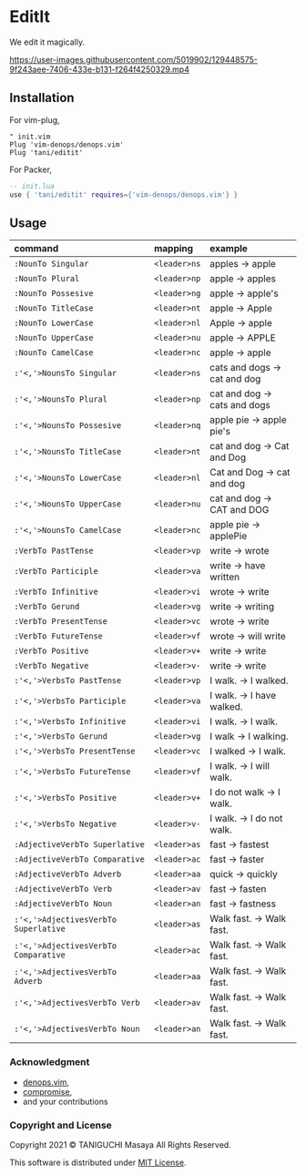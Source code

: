 # EditIt

We edit it magically.

https://user-images.githubusercontent.com/5019902/129448575-9f243aee-7406-433e-b131-f264f4250329.mp4



## Installation

For vim-plug,

```vim
" init.vim
Plug 'vim-denops/denops.vim'
Plug 'tani/editit'
```

For Packer,

```lua
-- init.lua
use { 'tani/editit' requires={'vim-denops/denops.vim'} }
```

## Usage

|command                             |mapping     |example                     |
|:-----------------------------------|:-----------|:---------------------------|
|`:NounTo Singular`                  |`<leader>ns`|apples -> apple             |
|`:NounTo Plural`                    |`<leader>np`|apple -> apples             |
|`:NounTo Possesive`                 |`<leader>ng`|apple -> apple's            |
|`:NounTo TitleCase`                 |`<leader>nt`|apple -> Apple              |
|`:NounTo LowerCase`                 |`<leader>nl`|Apple -> apple              |
|`:NounTo UpperCase`                 |`<leader>nu`|apple -> APPLE              |
|`:NounTo CamelCase`                 |`<leader>nc`|apple -> apple              |
|`:'<,'>NounsTo Singular`            |`<leader>ns`|cats and dogs -> cat and dog|
|`:'<,'>NounsTo Plural`              |`<leader>np`|cat and dog -> cats and dogs|
|`:'<,'>NounsTo Possesive`           |`<leader>nq`|apple pie -> apple pie's    |
|`:'<,'>NounsTo TitleCase`           |`<leader>nt`|cat and dog -> Cat and Dog  |
|`:'<,'>NounsTo LowerCase`           |`<leader>nl`|Cat and Dog -> cat and dog  |
|`:'<,'>NounsTo UpperCase`           |`<leader>nu`|cat and dog -> CAT and DOG  |
|`:'<,'>NounsTo CamelCase`           |`<leader>nc`|apple pie -> applePie       |
|`:VerbTo PastTense`                 |`<leader>vp`|write -> wrote              |
|`:VerbTo Participle`                |`<leader>va`|write -> have written       |
|`:VerbTo Infinitive`                |`<leader>vi`|wrote -> write              |
|`:VerbTo Gerund`                    |`<leader>vg`|write -> writing            |
|`:VerbTo PresentTense`              |`<leader>vc`|wrote -> write              |
|`:VerbTo FutureTense`               |`<leader>vf`|wrote -> will write         |
|`:VerbTo Positive`                  |`<leader>v+`|write -> write              |
|`:VerbTo Negative`                  |`<leader>v-`|write -> write              |
|`:'<,'>VerbsTo PastTense`           |`<leader>vp`|I walk. -> I walked.        |
|`:'<,'>VerbsTo Participle`          |`<leader>va`|I walk. -> I have walked.   |
|`:'<,'>VerbsTo Infinitive`          |`<leader>vi`|I walk. -> I walk.          |
|`:'<,'>VerbsTo Gerund`              |`<leader>vg`|I walk -> I walking.        |
|`:'<,'>VerbsTo PresentTense`        |`<leader>vc`|I walked -> I walk.         |
|`:'<,'>VerbsTo FutureTense`         |`<leader>vf`|I walk. -> I will walk.     |
|`:'<,'>VerbsTo Positive`            |`<leader>v+`|I do not walk -> I walk.    |
|`:'<,'>VerbsTo Negative`            |`<leader>v-`|I walk. -> I do not walk.   |
|`:AdjectiveVerbTo Superlative`      |`<leader>as`|fast -> fastest             |
|`:AdjectiveVerbTo Comparative`      |`<leader>ac`|fast -> faster              |
|`:AdjectiveVerbTo Adverb`           |`<leader>aa`|quick -> quickly            |
|`:AdjectiveVerbTo Verb`             |`<leader>av`|fast -> fasten              |
|`:AdjectiveVerbTo Noun`             |`<leader>an`|fast -> fastness            |
|`:'<,'>AdjectivesVerbTo Superlative`|`<leader>as`|Walk fast. -> Walk fast.    |
|`:'<,'>AdjectivesVerbTo Comparative`|`<leader>ac`|Walk fast. -> Walk fast.    |
|`:'<,'>AdjectivesVerbTo Adverb`     |`<leader>aa`|Walk fast. -> Walk fast.    |
|`:'<,'>AdjectivesVerbTo Verb`       |`<leader>av`|Walk fast. -> Walk fast.    |
|`:'<,'>AdjectivesVerbTo Noun`       |`<leader>an`|Walk fast. -> Walk fast.    |

### Acknowledgment

- [denops.vim](https://github.com/vim-denops/denops.vim),
- [compromise](https://github.com/spencermountain/compromise),
- and your contributions

### Copyright and License

Copyright 2021 &copy; TANIGUCHI Masaya All Rights Reserved.

This software is distributed under
[MIT License](https://masaya.mit-license.org/).

